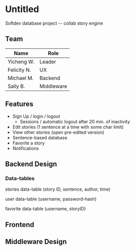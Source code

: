 # Untitled
Softdev database project -- collab story engine

## Team
| Name       | Role            |
|------------|-----------------|
|Yicheng W.  | Leader          |
|Felicity N. | UX              |
|Michael M.  | Backend         |
|Sally B.    | Middleware      |

## Features
- Sign Up / login / logout
    - Sessions / automatic logout after 20 min. of inactivity
- Edit stories (1 sentence at a time with some char limit)
- View other stories (open pre-edited version)
- Sentence-based database
- Favorite a story
- Notifications

## Backend Design
### Data-tables
stories data-table (story ID, sentence, author, time)


user data-table (username, password-hash)


favorite data-table (username, storyID)

## Frontend

## Middleware Design
